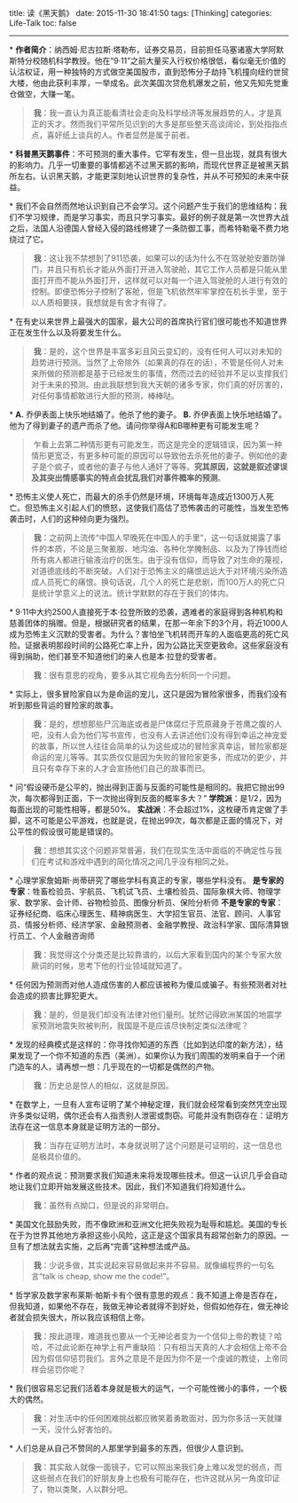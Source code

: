 title: 读《黑天鹅》
date: 2015-11-30 18:41:50
tags: [Thinking]
categories: Life-Talk
toc: false

---
* **作者简介**：纳西姆·尼古拉斯·塔勒布，证券交易员，目前担任马塞诸塞大学阿默斯特分校随机科学教授。他在“9·11”之前大量买入行权价格很低，看似毫无价值的认沽权证，用一种独特的方式做空美国股市，直到恐怖分子劫持飞机撞向纽约世贸大楼，他由此获利丰厚，一举成名。此次美国次贷危机爆发之前，他又先知先觉重仓做空，大赚一笔。

> **我**：我一直认为真正能看清社会走向及科学经济等发展趋势的人，才是真正的天才。然而我们平常所见识到的大多是那些整天高谈阔论，到处指指点点，喜好纸上谈兵的人。作者显然是属于前者。

* **科普黑天鹅事件**：不可预测的重大事件。它罕有发生，但一旦出现，就具有很大的影响力。几乎一切重要的事情都逃不过黑天鹅的影响，而现代世界正是被黑天鹅所左右。认识黑天鹅，才能更深刻地认识世界的复杂性，并从不可预知的未来中获益。

* 我们不会自然而然地认识到自己不会学习。这个问题产生于我们的思维结构：我们不学习规律，而是学习事实，而且只学习事实。最好的例子就是第一次世界大战之后，法国人沿德国人曾经入侵的路线修建了一条防御工事，而希特勒毫不费力地绕过了它。

> **我**：这让我不禁想到了911恐袭，如果可以的话为什么不在驾驶舱安置防弹门，并且只有机长才能从外面打开进入驾驶舱，其它工作人员都是只能从里面打开而不能从外面打开，这样就可以对每一个进入驾驶舱的人进行有效的控制。即便恐怖分子控制了客舱，但是飞机依然牢牢掌控在机长手里，至于以人质相要挟，我想就是有舍才有得了。

* 在有史以来世界上最强大的国家，最大公司的首席执行官们很可能也不知道世界正在发生什么以及将要发生什么。

> **我**：是的，这个世界是丰富多彩且风云变幻的，没有任何人可以对未知的趋势进行预测。当然了上帝除外（如果真的存在的话），不管是任何人对未来所做的预测都是基于已经发生的事情，然而过去的经验并不足以支撑我们对于未来的预测。由此我联想到我大天朝的诸多专家，你们真的好厉害的，对任何事情都敢进行大胆的预测，棒棒哒。

* **A.** 乔伊表面上快乐地结婚了。他杀了他的妻子。 **B.** 乔伊表面上快乐地结婚了。他为了得到妻子的遗产而杀了他。请问你举得A和B哪种更有可能发生呢？

> 乍看上去第二种情形更有可能发生，而这是完全的逻辑错误，因为第一种情形更宽泛，有更多种可能的原因可以导致他去杀死他的妻子。例如他的妻子是个疯子，或者他的妻子与他人通奸了等等。**究其原因，这就是叙述谬误及其突出情感事实的特点会扰乱我们对事件概率的预测**。

* 恐怖主义使人死亡，而最大的杀手仍然是环境，环境每年造成近1300万人死亡。但恐怖主义引起人们的愤怒，这使我们高估了恐怖袭击的可能性，当发生恐怖袭击时，人们的这种倾向更为强烈。

> **我**：之前网上流传“中国人早晚死在中国人的手里”，这一句话就揭露了事件的本质，不论是三聚氰胺、地沟油、各种化学腌制品、以及为了挣钱而给所有病人都进行输液治疗的医生。由于没有信仰，而导致了对生命的蔑视，对道德底线的不断突破。人们对于恐怖主义的痛恨远远大于对环境污染所造成人员死亡的痛恨。换句话说，几个人的死亡是悲剧，而100万人的死亡只是统计学意义上的说法。统计学默默的存在于我们的体内。

* 9·11中大约2500人直接死于本·拉登所致的恐袭，遇难者的家庭得到各种机构和慈善团体的捐赠。但是，根据研究者的结果，在那一年余下的3个月，将近1000人成为恐怖主义沉默的受害者。为什么？害怕坐飞机转而开车的人面临更高的死亡风险。证据表明那段时间的公路死亡率上升，因为公路比天空更致命。这些家庭没有得到捐助，他们甚至不知道他们的亲人也是本·拉登的受害者。

> **我**：很有意思的视角，要多从其它视角去分析同一个问题。

* 实际上，很多冒险家自以为是命运的宠儿，这只是因为冒险家很多，而我们没有听到那些背运的冒险家的故事。

> **我**：是的，想想那些尸沉海底或者是尸体腐烂于荒原藏身于苍鹰之腹的人吧，没有人会为他们写书宣传，也没有人去讲述他们没有得到幸运之神宠爱的故事，所以世人往往会简单的认为这些成功的冒险家真幸运，冒险家都是命运的宠儿等等。其实质仅仅是因为失败的冒险家更多，而成功的更少，并且只有幸存下来的人才会宣扬他们自己的故事而已。

* 问“假设硬币是公平的，抛出得到正面与反面的可能性是相同的。我把它抛出99次，每次都得到正面，下一次抛出得到反面的概率多大？”
**学院派**：是1/2，因为每面出现的可能性相等，都是50%。
**实战派**：不会超过1%，这枚硬币肯定做了手脚，这不可能是公平游戏，也就是说，在抛出99次，每次都是正面的情况下，对公平性的假设很可能是错误的。

> **我**：想想其实这个问题非常普遍，我们在现实生活中面临的不确定性与我们在考试和游戏中遇到的简化情况之间几乎没有相同之处。

* 心理学家詹姆斯·尚蒂研究了哪些学科有真正的专家，哪些学科没有。
**是专家的专家**：牲畜检验员、宇航员、飞机试飞员、土壤检验员、国际象棋大师、物理学家、数学家、会计师、谷物检验员、图像分析员、保险分析师
**不是专家的专家**：证券经纪商、临床心理医生、精神病医生、大学招生官员、法官、顾问、人事官员、情报分析师、经济学家、金融预测者、金融学教授、政治科学家、国际清算银行员工、个人金融咨询师

> **我**：我觉得这个分类还是比较靠谱的，以后大家看到国内的某个专家大放厥词的时候，思考下他的行业领域就知道了。

* 任何因为预测而对他人造成伤害的人都应该被称为傻瓜或骗子。有些预测者对社会造成的损害比罪犯更大。

> **我**：是的，但是我们却没有法律对他们量刑。犹然记得欧洲某国的地震学家预测地震失败被判刑，我国是不是应该尽快制定类似法律呢？

* 发现的经典模式是这样的：你寻找你知道的东西（比如到达印度的新方法），结果发现了一个你不知道的东西（美洲）。如果你认为我们周围的发明来自于一个闭门造车的人，请再想一想：几乎现在的一切都是偶然的产物。

> **我**：历史总是惊人的相似，这就是原因。

* 在数学上，一旦有人宣布证明了某个神秘定理，我们就会经常看到突然凭空出现许多类似证明，偶尔还会有人指责别人泄密或剽窃。可能并没有剽窃存在：证明方法存在这一信息本身就是证明方法的一部分。

> **我**：当存在证明方法时，本身就说明了这个问题是可证明的，这一信息也是极具价值的。

* 作者的观点说：预测要求我们知道未来将发现哪些技术。但这一认识几乎会自动地让我们立即开始发展这些技术。因此，我们不知道我们将知道什么。

> **我**：虽然有点拗口，但是说的非常明白。

* 美国文化鼓励失败，而不像欧洲和亚洲文化把失败视为耻辱和尴尬。美国的专长在于为世界其他地方承担这些小风险，这正是这个国家具有超常创新力的原因。一旦有了想法就去实施，之后再“完善”这种想法或产品。

> **我**：少说多做，其实说起来容易做起来并不容易。就像编程界的一句名言“talk is cheap, show me the code!”。

* 哲学家及数学家布莱斯·帕斯卡有个很有意思的观点：我不知道上帝是否存在，但我知道，如果他不存在，我做无神论者就得不到好处，但假如他存在，做无神论者就会损失很大，所以我应该相信上帝。

> **我**：按此道理，难道我也要从一个无神论者变为一个信仰上帝的教徒？哈哈，不过此论断在神学上有严重缺陷：只有相当天真的人才会相信上帝不会因为假信仰惩罚我们。言外之意是不是因为你不是一个虔诚的教徒，上帝同样会惩罚你呢？

* 我们很容易忘记我们活着本身就是极大的运气，一个可能性微小的事件，一个极大的偶然。

> **我**：对生活中的任何困难挑战都应微笑着勇敢面对，因为你多活一天就赚一天，没什么好害怕的。

* 人们总是从自己不赞同的人那里学到最多的东西，但很少人意识到。

> **我**：其实敌人就像一面镜子，它可以照出来我们身上难以发觉的弱点，而这些弱点在我们的好朋友身上也极有可能存在，也许这就从另一角度印证了，物以类聚，人以群分吧。
